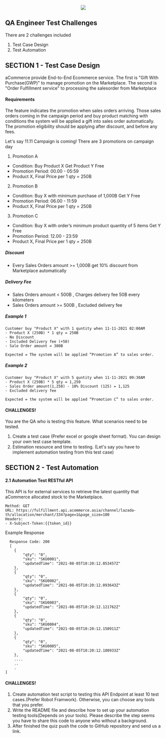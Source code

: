 <p align="center">
<img src="https://www.acommerce.asia/wp-content/uploads/acommerce-logo-210x30-1.png"/>

## QA Engineer Test Challenges
There are 2 challenges included
1. Test Case Design
2. Test Automation

## SECTION 1 - Test Case Design

aCommerce provide End-to-End Ecommerce service. The first is "Gift With Purchase(GWP)" to manage promotion on the Marketplace. 
The second is "Order Fulfillment service" to processing the salesorder from Marketplace

#### Requirements
The feature indicates the promotion when sales orders arriving.
Those sales orders coming in the campaign period and buy product matching with conditions the system will be applied a gift into sales order automatically.
The promotion eligibility should be applying after discount, and before any fees. 

Let's say 11.11 Campaign is coming! There are 3 promotions on campaign day
1. Promotion A 
- Condition: Buy Product X Get Product Y Free
- Promotion Period: 00.00 - 05:59
- Product X, Final Price per 1 qty = 250B

2. Promotion B 
- Condition: Buy X with minimum purchase of 1,000B Get Y Free 
- Promotion Period: 06.00 - 11:59
- Product X, Final Price per 1 qty = 250B

3. Promotion C
- Condition: Buy X with order’s minimum product quantity of 5 items Get Y Free
- Promotion Period: 12.00 - 23:59
- Product X, Final Price per 1 qty = 250B

##### Discount
- Every Sales Orders amount >= 1,000B get 10% discount from Marketplace automatically
##### Delivery Fee
- Sales Orders amount < 500B , Charges delivery fee 50B every kilometers
- Sales Orders amount >= 500B , Excluded delivery fee

##### Example 1
```
Customer buy "Product X" with 1 quntity when 11-11-2021 02:00AM
- Product X (250B) * 1 qty = 250B
- No Discount
- Included Delivery fee (+50)
- Sale Order amount = 300B

Expected = The system will be applied “Promotion A” to sales order.
```

##### Example 2
```
Customer buy "Product X" with 5 quntity when 11-11-2021 09:30AM 
- Product X (250B) * 5 qty = 1,250
- Sales Order amount(1,250) - 10% Discount (125) = 1,125
- Excluded delivery fee

Expected = the system will be applied “Promotion C” to sales order.
```

#### CHALLENGES!
You are the QA who is testing this feature. What scenarios need to be tested. 
1. Create a test case (Prefer excel or google sheet format). You can design your own test case template.
2. Estimation resource and time to testing. (Let's say you have to implement automation testing from this test case)

## SECTION 2 - Test Automation
#### 2.1 Automation Test RESTful API

This API is for external services to retrieve the latest quantity that aCommerce allocated stock to the Marketplace.
```
Method: GET
URL: https://fulfillment.api.acommerce.asia/channel/lazada-th/allocation/merchant/334?page=1&page_size=100
Headers: 
- X-Subject-Token:{{token_id}}
```
  
Example Response
```
  Response Code: 200
  [
    {
        "qty": "0",
        "sku": "SKU0001",
        "updatedTime": "2021-08-05T10:20:12.053457Z"
    },
    {
        "qty": "0",
        "sku": "SKU0002",
        "updatedTime": "2021-08-05T10:20:12.093643Z"
    },
    {
        "qty": "0",
        "sku": "SKU0003",
        "updatedTime": "2021-08-05T10:20:12.121762Z"
    },
    {
        "qty": "0",
        "sku": "SKU0004",
        "updatedTime": "2021-08-05T10:20:12.150911Z"
    },
    {
        "qty": "0",
        "sku": "SKU0005",
        "updatedTime": "2021-08-05T10:20:12.180933Z"
    },
    ....
    ..
    .
]
```
  
#### CHALLENGES!
1. Create automation test script to testing this API Endpoint at least 10 test cases.(Prefer Robot Framwork). Otherwise, you can choose any tools that you prefer.
2. Write the README file and describe how to set up your automation testing tools(Depends on your tools). Please describe the step seems you have to share this code to anyone who without a background.
3. After finished the quiz push the code to GitHub repository and send us a link.
